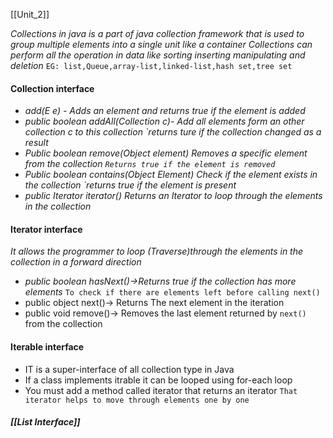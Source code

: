 [[Unit_2]]

*Collections in java is a part of java collection framework that is used to group multiple elements into a single unit like a container*
*Collections can perform all the operation in data like sorting inserting manipulating and deletion*
`EG: list,Queue,array-list,linked-list,hash set,tree set`


#### Collection interface 
- *add(E e) - Adds an element and returns true if the element is added*
- *public boolean addAll(Collection c)- Add all elements form an other collection c to this collection `returns ture if the collection changed as a result*
- *Public boolean remove(Object element) Removes a specific element from the collection `Returns true if the element is removed`*
- *Public boolean contains(Object  Element) Check if the element exists in the collection `returns true if the element is present*
- *public Iterator iterator() Returns an Iterator to loop through the elements in the collection*
#### Iterator interface
*It allows the programmer to loop (Traverse)through the elements in the collection in a forward direction*

- *public boolean hasNext()->Returns true if the collection has more elements*
	`To check if there are elements left before calling next()`
- public object next()-> Returns The next element in the iteration 
- public void remove()-> Removes the last element returned by `next()` from the collection 

#### Iterable interface 
- IT is a super-interface of all collection type in Java
- If a class implements itrable it can be looped using for-each loop
- You must add a method called iterator that returns an iterator
	`That iterator helps to move through elements one by one`

##### [[List Interface]]
